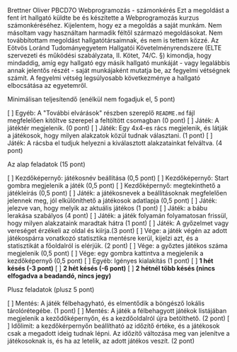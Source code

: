 Brettner Oliver
PBCD7O
Webprogramozás - számonkérés
Ezt a megoldást a fent írt hallgató küldte be és készítette a Webprogramozás kurzus számonkéréséhez.
Kijelentem, hogy ez a megoldás a saját munkám. Nem másoltam vagy használtam harmadik féltől 
származó megoldásokat. Nem továbbítottam megoldást hallgatótársaimnak, és nem is tettem közzé. 
Az Eötvös Loránd Tudományegyetem Hallgatói Követelményrendszere 
(ELTE szervezeti és működési szabályzata, II. Kötet, 74/C. §) kimondja, hogy mindaddig, 
amíg egy hallgató egy másik hallgató munkáját - vagy legalábbis annak jelentős részét - 
saját munkájaként mutatja be, az fegyelmi vétségnek számít. 
A fegyelmi vétség legsúlyosabb következménye a hallgató elbocsátása az egyetemről.

Minimálisan teljesítendő (enélkül nem fogadjuk el, 5 pont)

[ ] Egyéb: A "További elvárások" részben szereplő `README.md` fájl megfelelően kitöltve szerepel a feltöltött csomagban (0 pont)
[ ] Játék: A játéktér megjelenik. (0 pont)
[ ] Játék: Egy 4x4-es rács megjelenik, és látják a játékosok, hogy milyen alakzatok közül tudnak választani. (1 pont)
[ ] Játék: A rácsba el tudjuk helyezni a kiválasztott alakzatainkat felváltva. (4 pont)

Az alap feladatok (15 pont)

[ ] Kezdőképernyő: játékosnév beállítása (0,5 pont)
[ ] Kezdőképernyő: Start gombra megjelenik a játék (0,5 pont)
[ ] Kezdőképernyő: megtekinthető a játékleírás (0,5 pont)
[ ] Játék: a játékosnevek a beállításoknak megfelelően jelennek meg, jól elkülöníthető a játékosok adatlapja (0,5 pont)
[ ] Játék: jelezve van, hogy melyik az aktuális játékos (1 pont)
[ ] Játék: a bábu lerakása szabályos (4 pont)
[ ] Játék: a játék folyamán folyamatosan frissül, hogy milyen alakzataink maradtak hátra (1 pont)
[ ] Játék: A győzelmet vagy vereséget érzékeli az oldal és kiírja.(3 pont)
[ ] Vége: a játék végén az adott játékospárra vonatkozó statisztika mentésre kerül, kijelzi azt, és a statisztikát a főoldalról is elérjük. (2 pont)
[ ] Vége: a győztes játékos száma megjelenik (0,5 pont)
[ ] Vége: egy gombra kattintva a megjelenik a kezdőképernyő (0,5 pont)
[ ] Egyéb: Igényes kialakítás (1 pont)
[ ] **1 hét késés (-3 pont)**
[ ] **2 hét késés (-6 pont)**
[ ] **2 hétnél több késés (nincs elfogadva a beadandó, nincs jegy)**

Plusz feladatok (plusz 5 pont)

[ ] Mentés: A játék félbehagyható, és elmentődik a böngésző lokális tárolórétegébe. (1 pont) 
[ ] Mentés: A játék a félbehagyott játékok listájában megjelenik a keződőképernyőn, és a kezdőoldalról újra betölthető. (2 pont)
[ ] Időlimit: a kezdőkérpernyőn beállítható az időzítő értéke, és a játékosok csak a megadott ideig tudnak lépni. Az időzítő változása meg van jelenítve a játékosoknak is, és ha az letelik, az adott játékos veszít. (2 pont)
